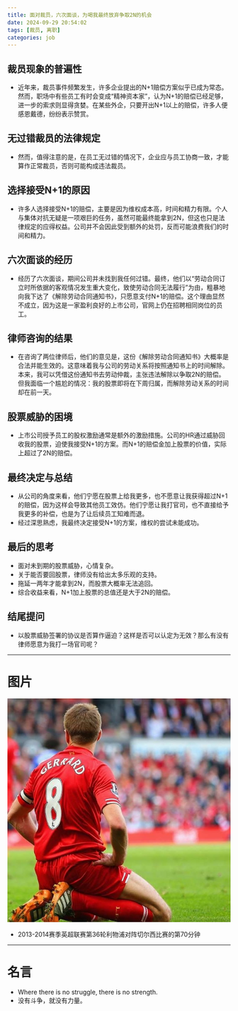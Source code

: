 ```yaml
---
title: 面对裁员，六次面谈，为喝我最终放弃争取2N的机会
date: 2024-09-29 20:54:02
tags: [裁员, 离职]
categories: job
---
```


## 裁员现象的普遍性
+ 近年来，裁员事件频繁发生，许多企业提出的N+1赔偿方案似乎已成为常态。然而，职场中有些员工有时会变成“精神资本家”，认为N+1的赔偿已经足够，进一步的索求则显得贪婪。在某些外企，只要开出N+1以上的赔偿，许多人便感恩戴德，纷纷表示赞赏。

## 无过错裁员的法律规定
+ 然而，值得注意的是，在员工无过错的情况下，企业应与员工协商一致，才能算作正常裁员，否则可能构成违法裁员。

## 选择接受N+1的原因
+ 许多人选择接受N+1的赔偿，主要是因为维权成本高，时间和精力有限。个人与集体对抗无疑是一项艰巨的任务，虽然可能最终能拿到2N，但这也只是法律规定的应得权益。公司并不会因此受到额外的处罚，反而可能浪费我们的时间和精力。

## 六次面谈的经历
+ 经历了六次面谈，期间公司并未找到我任何过错。最终，他们以“劳动合同订立时所依据的客观情况发生重大变化，致使劳动合同无法履行”为由，粗暴地向我下达了《解除劳动合同通知书》，只愿意支付N+1的赔偿。这个理由显然不成立，因为这是一家盈利良好的上市公司，官网上仍在招聘相同岗位的员工。

## 律师咨询的结果
+ 在咨询了两位律师后，他们的意见是，这份《解除劳动合同通知书》大概率是合法并能生效的。这意味着我与公司的劳动关系将按照通知书上的时间解除。本来，我可以凭借这份通知书去劳动仲裁，主张违法解除以争取2N的赔偿。但我面临一个尴尬的情况：我的股票即将在下周归属，而解除劳动关系的时间却在前一天。

## 股票威胁的困境
+ 上市公司授予员工的股权激励通常是额外的激励措施。公司的HR通过威胁回收我的股票，迫使我接受N+1的方案。而N+1的赔偿金加上股票的价值，实际上超过了2N的赔偿。

## 最终决定与总结
+ 从公司的角度来看，他们宁愿在股票上给我更多，也不愿意让我获得超过N+1的赔偿，因为这样会导致其他员工效仿。他们宁愿让我打官司，也不直接给予我更多的补偿，也是为了让后续员工知难而退。
+ 经过深思熟虑，我最终决定接受N+1的方案，维权的尝试未能成功。

## 最后的思考
+ 面对未到期的股票威胁，心情复杂。
+ 关于能否要回股票，律师没有给出太多乐观的支持。
+ 拖延一两年才能拿到2N，而股票大概率无法追回。
+ 综合收益来看，N+1加上股票的总值还是大于2N的赔偿。

## 结尾提问
+ 以股票威胁签署的协议是否算作逼迫？这样是否可以认定为无效？那么有没有律师愿意为我打一场官司呢？


----

# 图片
![Gerrard's big mistake.](uploads/gerrard_mistake.jpg)
+ 2013-2014赛季英超联赛第36轮利物浦对阵切尔西比赛的第70分钟

----

# 名言

+ Where there is no struggle, there is no strength.
+ 没有斗争，就没有力量。